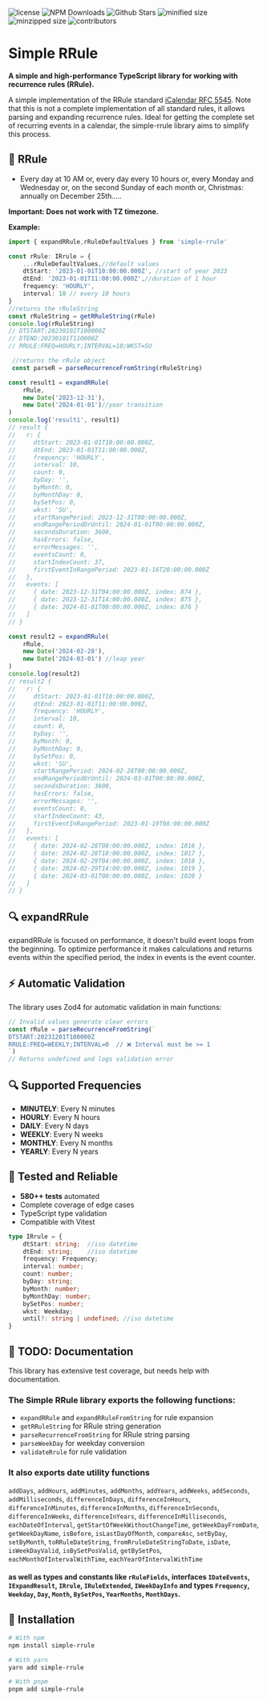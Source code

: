 <p>
  <img alt="license" src="https://img.shields.io/github/license/jonasgedrat/simple-rrule"/>
  <img alt="NPM Downloads" src="https://img.shields.io/npm/dy/simple-rrule"/>
  <img alt="Github Stars" src="https://badgen.net/github/stars/jonasgedrat/simple-rrule" />
  <img alt="minified size" src="https://img.shields.io/bundlephobia/min/simple-rrule" />
  <img alt="minzipped size" src="https://img.shields.io/bundlephobia/minzip/simple-rrule" />
  <img alt="contributors" src="https://img.shields.io/github/contributors/jonasgedrat/simple-rrule" />
</p>

# Simple RRule
**A simple and high-performance TypeScript library for working with recurrence rules (RRule).**

A simple implementation of the RRule standard [iCalendar RFC 5545](https://tools.ietf.org/html/rfc5545). Note that this is not a complete implementation of all standard rules, it allows parsing and expanding recurrence rules. Ideal for getting the complete set of recurring events in a calendar, the simple-rrule library aims to simplify this process.

## 🎯 RRule
- Every day at 10 AM or, every day every 10 hours or, every Monday and Wednesday or, on the second Sunday of each month or, Christmas: annually on December 25th.....

**Important: Does not work with TZ timezone.**

**Example:**
```typescript
import { expandRRule,rRuleDefaultValues } from 'simple-rrule'

const rRule: IRrule = {
    ...rRuleDefaultValues,//default values
    dtStart: '2023-01-01T10:00:00.000Z', //start of year 2023
    dtEnd: '2023-01-01T11:00:00.000Z',//duration of 1 hour          
    frequency: 'HOURLY',
    interval: 10 // every 10 hours
}
//returns the rRuleString
const rRuleString = getRRuleString(rRule)
console.log(rRuleString)
// DTSTART:20230101T100000Z
// DTEND:20230101T110000Z
// RRULE:FREQ=HOURLY;INTERVAL=10;WKST=SU

 //returns the rRule object
 const parseR = parseRecurrenceFromString(rRuleString)

const result1 = expandRRule(
    rRule,
    new Date('2023-12-31'),
    new Date('2024-01-01')//year transition
)
console.log('result1', result1)
// result {
//   r: {
//     dtStart: 2023-01-01T10:00:00.000Z,
//     dtEnd: 2023-01-01T11:00:00.000Z,
//     frequency: 'HOURLY',
//     interval: 10,
//     count: 0,
//     byDay: '',
//     byMonth: 0,
//     byMonthDay: 0,
//     bySetPos: 0,
//     wkst: 'SU',
//     startRangePeriod: 2023-12-31T00:00:00.000Z,
//     endRangePeriodOrUntil: 2024-01-01T00:00:00.000Z,
//     secondsDuration: 3600,
//     hasErrors: false,
//     errorMessages: '',
//     eventsCount: 0,
//     startIndexCount: 37,
//     firstEventInRangePeriod: 2023-01-16T20:00:00.000Z
//   },
//   events: [
//     { date: 2023-12-31T04:00:00.000Z, index: 874 },
//     { date: 2023-12-31T14:00:00.000Z, index: 875 },
//     { date: 2024-01-01T00:00:00.000Z, index: 876 }
//   ]
// }

const result2 = expandRRule(
    rRule,
    new Date('2024-02-28'),
    new Date('2024-03-01') //leap year
)
console.log(result2)
// result2 {
//   r: {
//     dtStart: 2023-01-01T10:00:00.000Z,
//     dtEnd: 2023-01-01T11:00:00.000Z,
//     frequency: 'HOURLY',
//     interval: 10,
//     count: 0,
//     byDay: '',
//     byMonth: 0,
//     byMonthDay: 0,
//     bySetPos: 0,
//     wkst: 'SU',
//     startRangePeriod: 2024-02-28T00:00:00.000Z,
//     endRangePeriodOrUntil: 2024-03-01T00:00:00.000Z,
//     secondsDuration: 3600,
//     hasErrors: false,
//     errorMessages: '',
//     eventsCount: 0,
//     startIndexCount: 43,
//     firstEventInRangePeriod: 2023-01-19T08:00:00.000Z
//   },
//   events: [
//     { date: 2024-02-28T08:00:00.000Z, index: 1016 },
//     { date: 2024-02-28T18:00:00.000Z, index: 1017 },
//     { date: 2024-02-29T04:00:00.000Z, index: 1018 },
//     { date: 2024-02-29T14:00:00.000Z, index: 1019 },
//     { date: 2024-03-01T00:00:00.000Z, index: 1020 }
//   ]
// }
```

## 🔍 expandRRule
expandRRule is focused on performance, it doesn't build event loops from the beginning.
To optimize performance it makes calculations and returns events within the specified period, the index in events is the event counter.
## ⚡ Automatic Validation

The library uses Zod4 for automatic validation in main functions:

```typescript
// Invalid values generate clear errors
const rRule = parseRecurrenceFromString(`
DTSTART:20231201T100000Z
RRULE:FREQ=WEEKLY;INTERVAL=0  // ❌ Interval must be >= 1
`)
// Returns undefined and logs validation error
```
## 🔍 Supported Frequencies

- **MINUTELY**: Every N minutes  
- **HOURLY**: Every N hours
- **DAILY**: Every N days
- **WEEKLY**: Every N weeks
- **MONTHLY**: Every N months
- **YEARLY**: Every N years
## 🧪 Tested and Reliable

- **580++ tests** automated
- Complete coverage of edge cases
- TypeScript type validation
- Compatible with Vitest

```typescript
type IRrule = {
    dtStart: string;  //iso datetime
    dtEnd: string;    //iso datetime
    frequency: Frequency;
    interval: number;
    count: number;
    byDay: string;
    byMonth: number;
    byMonthDay: number;
    bySetPos: number;
    wkst: Weekday;
    until?: string | undefined; //iso datetime
}
```


## 🔧 TODO: Documentation
This library has extensive test coverage, but needs help with documentation.


### The Simple RRule library exports the following functions: 
- `expandRRule` and `expandRRuleFromString` for rule expansion
- `getRRuleString` for RRule string generation 
- `parseRecurrenceFromString` for RRule string parsing
- `parseWeekDay` for weekday conversion
- `validateRrule` for rule validation

### It also exports date utility functions
`addDays`, `addHours`, `addMinutes`, `addMonths`, `addYears`, `addWeeks`, `addSeconds`, `addMilliseconds`, `differenceInDays`, `differenceInHours`, `differenceInMinutes`, `differenceInMonths`, `differenceInSeconds`, `differenceInWeeks`, `differenceInYears`, `differenceInMilliseconds`, `eachDateOfInterval`, `getStartOfWeekWithoutChangeTime`, `getWeekDayFromDate`, `getWeekDayName`, `isBefore`, `isLastDayOfMonth`, `compareAsc`, `setByDay`, `setByMonth`, `toRRuleDateString`, `fromRruleDateStringToDate`, `isDate`, `isWeekDayValid`, `isBySetPosValid`, `getBySetPos`, `eachMonthOfIntervalWithTime`, `eachYearOfIntervalWithTime`
#### as well as types and constants like   `rRuleFields`, interfaces `IDateEvents`, `IExpandResult`, `IRrule`, `IRuleExtended`, `IWeekDayInfo` and types `Frequency`, `Weekday`, `Day`, `Month`, `BySetPos`, `YearMonths`, `MonthDays`.


## 🚀 Installation

```bash
# With npm
npm install simple-rrule

# With yarn
yarn add simple-rrule

# With pnpm
pnpm add simple-rrule
```



